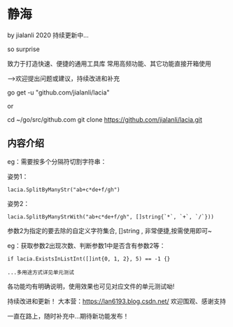 # 静海
by jialanli 2020 持续更新中...

so surprise

致力于打造快速、便捷的通用工具库
常用高频功能、其它功能直接开箱使用

-->欢迎提出问题或建议，持续改进和补充

go get -u "github.com/jialanli/lacia"

or

cd ~/go/src/github.com
git clone https://github.com/jialanli/lacia.git

## 内容介绍

eg：需要按多个分隔符切割字符串：

姿势1：    

    lacia.SplitByManyStr("ab+c*de+f/gh")

姿势2：

    lacia.SplitByManyStrWith("ab+c*de+f/gh", []string{`*`, `+`, `/`}))   
参数2为指定的要去除的自定义字符集合, []string , 非常便捷,按需使用即可~

eg：获取参数2出现次数、判断参数1中是否含有参数2等：

    if lacia.ExistsInListInt([]int{0, 1, 2}, 5) == -1 {}

    ...多用途方式详见单元测试

各功能均有明确说明，使用效果也可见对应文件的单元测试呦!


持续改进和更新！
大本营：https://lan6193.blog.csdn.net/  欢迎围观、感谢支持

一直在路上，随时补充中...期待新功能发布！